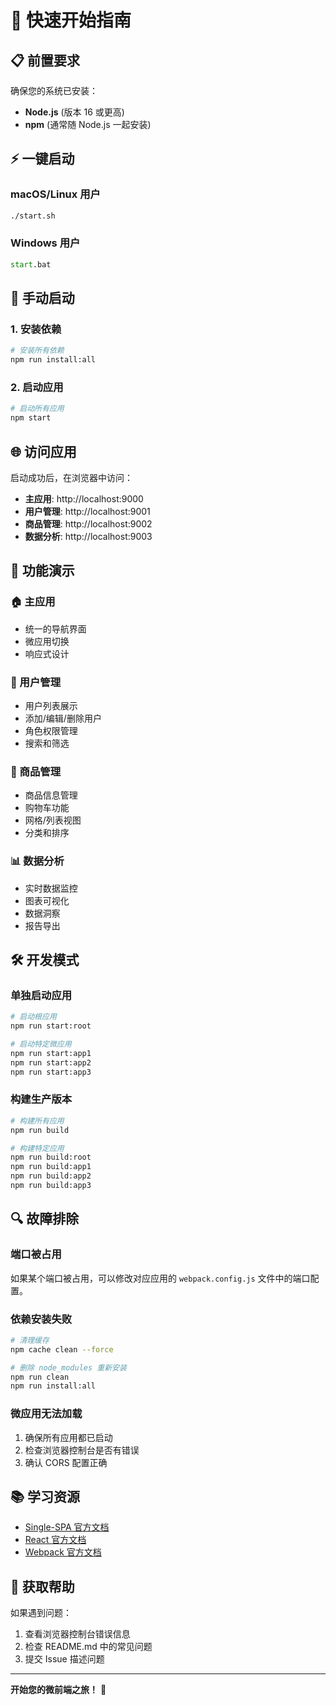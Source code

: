 # 🚀 快速开始指南

## 📋 前置要求

确保您的系统已安装：
- **Node.js** (版本 16 或更高)
- **npm** (通常随 Node.js 一起安装)

## ⚡ 一键启动

### macOS/Linux 用户
```bash
./start.sh
```

### Windows 用户
```cmd
start.bat
```

## 🔧 手动启动

### 1. 安装依赖
```bash
# 安装所有依赖
npm run install:all
```

### 2. 启动应用
```bash
# 启动所有应用
npm start
```

## 🌐 访问应用

启动成功后，在浏览器中访问：

- **主应用**: http://localhost:9000
- **用户管理**: http://localhost:9001
- **商品管理**: http://localhost:9002
- **数据分析**: http://localhost:9003

## 📱 功能演示

### 🏠 主应用
- 统一的导航界面
- 微应用切换
- 响应式设计

### 👥 用户管理
- 用户列表展示
- 添加/编辑/删除用户
- 角色权限管理
- 搜索和筛选

### 🛒 商品管理
- 商品信息管理
- 购物车功能
- 网格/列表视图
- 分类和排序

### 📊 数据分析
- 实时数据监控
- 图表可视化
- 数据洞察
- 报告导出

## 🛠️ 开发模式

### 单独启动应用
```bash
# 启动根应用
npm run start:root

# 启动特定微应用
npm run start:app1
npm run start:app2
npm run start:app3
```

### 构建生产版本
```bash
# 构建所有应用
npm run build

# 构建特定应用
npm run build:root
npm run build:app1
npm run build:app2
npm run build:app3
```

## 🔍 故障排除

### 端口被占用
如果某个端口被占用，可以修改对应应用的 `webpack.config.js` 文件中的端口配置。

### 依赖安装失败
```bash
# 清理缓存
npm cache clean --force

# 删除 node_modules 重新安装
npm run clean
npm run install:all
```

### 微应用无法加载
1. 确保所有应用都已启动
2. 检查浏览器控制台是否有错误
3. 确认 CORS 配置正确

## 📚 学习资源

- [Single-SPA 官方文档](https://single-spa.js.org/)
- [React 官方文档](https://reactjs.org/)
- [Webpack 官方文档](https://webpack.js.org/)

## 🤝 获取帮助

如果遇到问题：
1. 查看浏览器控制台错误信息
2. 检查 README.md 中的常见问题
3. 提交 Issue 描述问题

---

**开始您的微前端之旅！** 🎉
